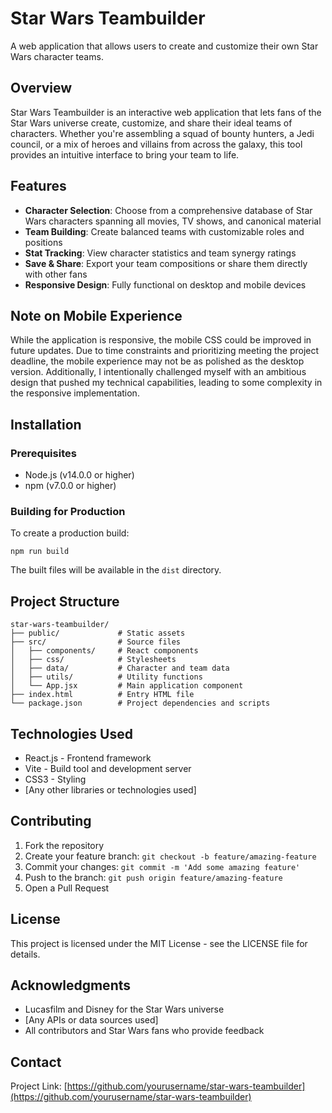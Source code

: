 # Star Wars Teambuilder

A web application that allows users to create and customize their own Star Wars character teams.

## Overview

Star Wars Teambuilder is an interactive web application that lets fans of the Star Wars universe create, customize, and share their ideal teams of characters. Whether you're assembling a squad of bounty hunters, a Jedi council, or a mix of heroes and villains from across the galaxy, this tool provides an intuitive interface to bring your team to life.

## Features

- **Character Selection**: Choose from a comprehensive database of Star Wars characters spanning all movies, TV shows, and canonical material
- **Team Building**: Create balanced teams with customizable roles and positions
- **Stat Tracking**: View character statistics and team synergy ratings
- **Save & Share**: Export your team compositions or share them directly with other fans
- **Responsive Design**: Fully functional on desktop and mobile devices

## Note on Mobile Experience

While the application is responsive, the mobile CSS could be improved in future updates. Due to time constraints and prioritizing meeting the project deadline, the mobile experience may not be as polished as the desktop version. Additionally, I intentionally challenged myself with an ambitious design that pushed my technical capabilities, leading to some complexity in the responsive implementation.

## Installation

### Prerequisites

- Node.js (v14.0.0 or higher)
- npm (v7.0.0 or higher)

### Building for Production

To create a production build:

```
npm run build
```

The built files will be available in the `dist` directory.

## Project Structure

```
star-wars-teambuilder/
├── public/             # Static assets
├── src/                # Source files
│   ├── components/     # React components
│   ├── css/            # Stylesheets
│   ├── data/           # Character and team data
│   ├── utils/          # Utility functions
│   └── App.jsx         # Main application component
├── index.html          # Entry HTML file
└── package.json        # Project dependencies and scripts
```

## Technologies Used

- React.js - Frontend framework
- Vite - Build tool and development server
- CSS3 - Styling
- [Any other libraries or technologies used]

## Contributing

1. Fork the repository
2. Create your feature branch: `git checkout -b feature/amazing-feature`
3. Commit your changes: `git commit -m 'Add some amazing feature'`
4. Push to the branch: `git push origin feature/amazing-feature`
5. Open a Pull Request

## License

This project is licensed under the MIT License - see the LICENSE file for details.

## Acknowledgments

- Lucasfilm and Disney for the Star Wars universe
- [Any APIs or data sources used]
- All contributors and Star Wars fans who provide feedback

## Contact

Project Link: [https://github.com/yourusername/star-wars-teambuilder](https://github.com/yourusername/star-wars-teambuilder)
